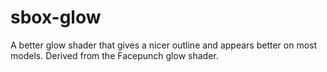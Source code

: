 # sbox-glow
A better glow shader that gives a nicer outline and appears better on most models. Derived from the Facepunch glow shader.

